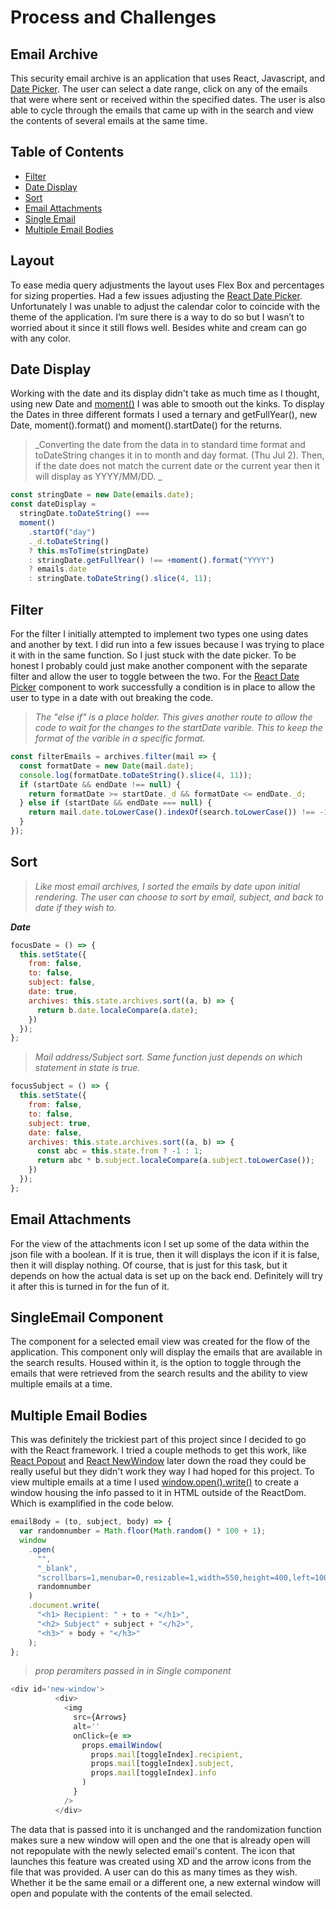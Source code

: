 # Process and Challenges

## **Email Archive**

This security email archive is an application that uses React, Javascript, and [Date Picker](https://reactdatepicker.com/). The user can select a date range, click on any of the emails that were where sent or received within the specified dates. The user is also able to cycle through the emails that came up with in the search and view the contents of several emails at the same time.

## Table of Contents

- [Filter](#Filter)
- [Date Display](#Date-Display)
- [Sort](#Sort)
- [Email Attachments](#Email-Attachments)
- [Single Email](#SingleEmail-Component)
- [Multiple Email Bodies](#Multiple-Email-Bodies)

## **Layout**

To ease media query adjustments the layout uses Flex Box and percentages for sizing properties. Had a few issues adjusting the [React Date Picker](https://reactdatepicker.com/). Unfortunately I was unable to adjust the calendar color to coincide with the theme of the application. I’m sure there is a way to do so but I wasn’t to worried about it since it still flows well. Besides white and cream can go with any color.

## **Date Display**

Working with the date and its display didn't take as much time as I thought, using new Date and [moment()](https://momentjs.com/) I was able to smooth out the kinks. To display the Dates in three different formats I used a ternary and getFullYear(), new Date, moment().format() and moment().startDate() for the returns.

> _Converting the date from the data in to standard time format and toDateString changes it in to month and day format. (Thu Jul 2). Then, if the date does not match the current date or the current year then it will display as YYYY/MM/DD.
> _

```js
const stringDate = new Date(emails.date);
const dateDisplay =
  stringDate.toDateString() ===
  moment()
    .startOf("day")
    ._d.toDateString()
    ? this.msToTime(stringDate)
    : stringDate.getFullYear() !== +moment().format("YYYY")
    ? emails.date
    : stringDate.toDateString().slice(4, 11);
```

## **Filter**

For the filter I initially attempted to implement two types one using dates and another by text. I did run into a few issues because I was trying to place it with in the same function. So I just stuck with the date picker. To be honest I probably could just make another component with the separate filter and allow the user to toggle between the two. For the [React Date Picker](https://reactdatepicker.com/) component to work successfully a condition is in place to allow the user to type in a date with out breaking the code.

> _The "else if" is a place holder. This gives another route to allow the code to wait for the changes to the startDate varible. This to keep the format of the varible in a specific format._

```js
const filterEmails = archives.filter(mail => {
  const formatDate = new Date(mail.date);
  console.log(formatDate.toDateString().slice(4, 11));
  if (startDate && endDate !== null) {
    return formatDate >= startDate._d && formatDate <= endDate._d;
  } else if (startDate && endDate === null) {
    return mail.date.toLowerCase().indexOf(search.toLowerCase()) !== -1;
  }
});
```

## **Sort**

> _Like most email archives, I sorted the emails by date upon initial rendering. The user can choose to sort by email, subject, and back to date if they wish to._

_**Date**_

```js
focusDate = () => {
  this.setState({
    from: false,
    to: false,
    subject: false,
    date: true,
    archives: this.state.archives.sort((a, b) => {
      return b.date.localeCompare(a.date);
    })
  });
};
```

> _Mail address/Subject sort. Same function just depends on which statement in state is true._

```js
focusSubject = () => {
  this.setState({
    from: false,
    to: false,
    subject: true,
    date: false,
    archives: this.state.archives.sort((a, b) => {
      const abc = this.state.from ? -1 : 1;
      return abc * b.subject.localeCompare(a.subject.toLowerCase());
    })
  });
};
```

## **Email Attachments**

For the view of the attachments icon I set up some of the data within the json file with a boolean. If it is true, then it will displays the icon if it is false, then it will display nothing. Of course, that is just for this task, but it depends on how the actual data is set up on the back end. Definitely will try it after this is turned in for the fun of it.

## **SingleEmail Component**

The component for a selected email view was created for the flow of the application. This component only will display the emails that are available in the search results. Housed within it, is the option to toggle through the emails that were retrieved from the search results and the ability to view multiple emails at a time.

## **Multiple Email Bodies**

This was definitely the trickiest part of this project since I decided to go with the React framework. I tried a couple methods to get this work, like [React Popout](https://github.com/JakeGinnivan/react-popout) and [React NewWindow](https://github.com/rmariuzzo/react-new-window) later down the road they could be really useful but they didn't work they way I had hoped for this project. To view multiple emails at a time I used [window.open().write()](https://reactdatepicker.com/) to create a window housing the info passed to it in HTML outside of the ReactDom. Which is examplified in the code below.

```js
emailBody = (to, subject, body) => {
  var randomnumber = Math.floor(Math.random() * 100 + 1);
  window
    .open(
      "",
      "_blank",
      "scrollbars=1,menubar=0,resizable=1,width=550,height=400,left=1000, top=1000",
      randomnumber
    )
    .document.write(
      "<h1> Recipient: " + to + "</h1>",
      "<h2> Subject" + subject + "</h2>",
      "<h3>" + body + "</h3>"
    );
};
```

> _prop peramiters passed in in Single component_

```js
<div id='new-window'>
          <div>
            <img
              src={Arrows}
              alt=''
              onClick={e =>
                props.emailWindow(
                  props.mail[toggleIndex].recipient,
                  props.mail[toggleIndex].subject,
                  props.mail[toggleIndex].info
                )
              }
            />
          </div>
```

The data that is passed into it is unchanged and the randomization function makes sure a new window will open and the one that is already open will not repopulate with the newly selected email's content. The icon that launches this feature was created using XD and the arrow icons from the file that was provided. A user can do this as many times as they wish. Whether it be the same email or a different one, a new external window will open and populate with the contents of the email selected.
